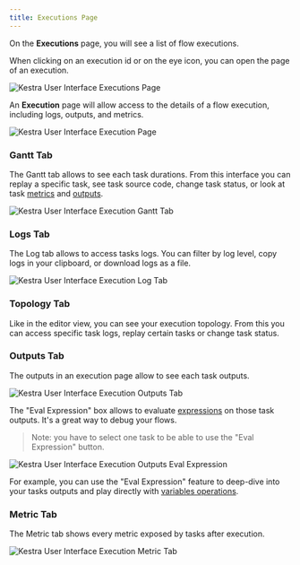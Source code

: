 ```yaml
---
title: Executions Page
---
```


On the **Executions** page, you will see a list of flow executions.

When clicking on an execution id or on the eye icon, you can open the page of an execution.

![Kestra User Interface Executions Page](/docs/user-interface-guide/08-Executions.png)

An **Execution** page will allow access to the details of a flow execution, including logs, outputs, and metrics. 

![Kestra User Interface Execution Page](/docs/user-interface-guide/09-Executions-Execution.png)


### Gantt Tab

The Gantt tab allows to see each task durations. From this interface you can replay a specific task, see task source code, change task status, or look at task [metrics](../03.concepts/02.executions.md#metrics) and [outputs](../03.concepts/02.executions.md#outputs).

![Kestra User Interface Execution Gantt Tab](/docs/user-interface-guide/27-Executions-Gantt.png)

### Logs Tab

The Log tab allows to access tasks logs. You can filter by log level, copy logs in your clipboard, or download logs as a file.

![Kestra User Interface Execution Log Tab](/docs/user-interface-guide/28-Executions-Logs.png)

### Topology Tab

Like in the editor view, you can see your execution topology. From this you can access specific task logs, replay certain tasks or change task status.

### Outputs Tab

The outputs in an execution page allow to see each task outputs.

![Kestra User Interface Execution Outputs Tab](/docs/user-interface-guide/25-Executions-Outputs.png)

The "Eval Expression" box allows to evaluate [expressions](../05.developer-guide/03.variables/01.index.md) on those task outputs. It's a great way to debug your flows.

> Note: you have to select one task to be able to use the "Eval Expression" button.


![Kestra User Interface Execution Outputs Eval Expression](/docs/user-interface-guide/26-Executions-Outputs-Eval-Expression.png)


For example, you can use the "Eval Expression" feature to deep-dive into your tasks outputs and play directly with [variables operations](../05.developer-guide/03.variables/02.basic-usage.md).


### Metric Tab

The Metric tab shows every metric exposed by tasks after execution.

![Kestra User Interface Execution Metric Tab](/docs/user-interface-guide/29-Executions-Metric.png)
